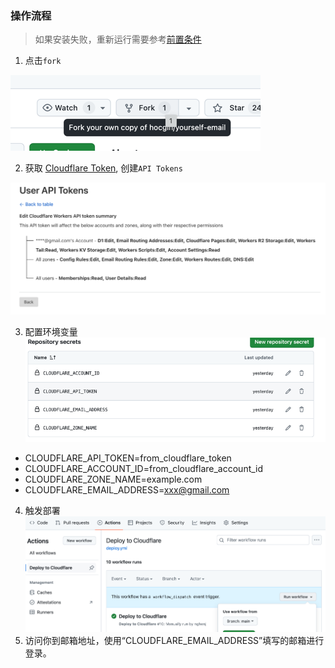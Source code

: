 ### 操作流程
> 如果安装失败，重新运行需要参考[前置条件](./Reinstall.md)

1. 点击`fork`

![fork.png](tutorial/fork.png)

2. 获取 [Cloudflare Token](https://dash.cloudflare.com/profile/api-tokens), 创建`API Tokens`

![img.png](tutorial/token_summary.png)

3. 配置环境变量
   ![set-env.png](tutorial%2Fset-env.png)
- CLOUDFLARE_API_TOKEN=from_cloudflare_token
- CLOUDFLARE_ACCOUNT_ID=from_cloudflare_account_id
- CLOUDFLARE_ZONE_NAME=example.com
- CLOUDFLARE_EMAIL_ADDRESS=xxx@gmail.com
4. 触发部署
   ![trigger_action.png](tutorial%2Ftrigger_action.png)
5. 访问你到邮箱地址，使用“CLOUDFLARE_EMAIL_ADDRESS”填写的邮箱进行登录。
